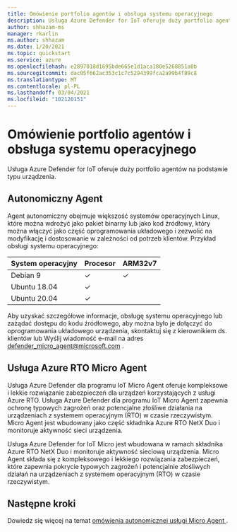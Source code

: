 ```yaml
---
title: Omówienie portfolio agentów i obsługa systemu operacyjnego
description: Usługa Azure Defender for IoT oferuje duży portfolio agentów na podstawie typu urządzenia.
author: shhazam-ms
manager: rkarlin
ms.author: shhazam
ms.date: 1/20/2021
ms.topic: quickstart
ms.service: azure
ms.openlocfilehash: e2897018d1695bde665e1d1aca180e5268851a0b
ms.sourcegitcommit: dac05f662ac353c1c7c5294399fca2a99b4f89c8
ms.translationtype: MT
ms.contentlocale: pl-PL
ms.lasthandoff: 03/04/2021
ms.locfileid: "102120151"
---
```

# <a name="agent-portfolio-overview-and-os-support"></a>Omówienie portfolio agentów i obsługa systemu operacyjnego 

Usługa Azure Defender for IoT oferuje duży portfolio agentów na podstawie typu urządzenia. 

## <a name="standalone-agent"></a>Autonomiczny Agent

Agent autonomiczny obejmuje większość systemów operacyjnych Linux, które można wdrożyć jako pakiet binarny lub jako kod źródłowy, który można włączyć jako część oprogramowania układowego i zezwolić na modyfikację i dostosowanie w zależności od potrzeb klientów. Przykład obsługi systemu operacyjnego: 

| System operacyjny | Procesor | ARM32v7 |
|--|--|--|
| Debian 9 | ✓ | ✓ |
| Ubuntu 18.04 | ✓ |  |
| Ubuntu 20.04 | ✓ |  |

Aby uzyskać szczegółowe informacje, obsługę systemu operacyjnego lub zażądać dostępu do kodu źródłowego, aby można było je dołączyć do oprogramowania układowego urządzenia, skontaktuj się z kierownikiem ds. klientów lub Wyślij wiadomość e-mail na adres <defender_micro_agent@microsoft.com> . 

## <a name="azure-rtos-micro-agent"></a>Usługa Azure RTO Micro Agent

Usługa Azure Defender dla programu IoT Micro Agent oferuje kompleksowe i lekkie rozwiązanie zabezpieczeń dla urządzeń korzystających z usługi Azure RTO. Usługa Azure Defender dla programu IoT Micro Agent zapewnia ochronę typowych zagrożeń oraz potencjalne złośliwe działania na urządzeniach z systemem operacyjnym (RTO) w czasie rzeczywistym. Micro Agent jest wbudowany jako część składnika Azure RTO NetX Duo i monitoruje aktywność sieci urządzenia. 

Usługa Azure Defender for IoT Micro jest wbudowana w ramach składnika Azure RTO NetX Duo i monitoruje aktywność sieciową urządzenia. Micro Agent składa się z kompleksowego i lekkiego rozwiązania zabezpieczeń, które zapewnia pokrycie typowych zagrożeń i potencjalnie złośliwych działań na urządzeniach z systemem operacyjnym (RTO) w czasie rzeczywistym.

## <a name="next-steps"></a>Następne kroki

Dowiedz się więcej na temat [omówienia autonomicznej usługi Micro Agent ](concept-standalone-micro-agent-overview.md).